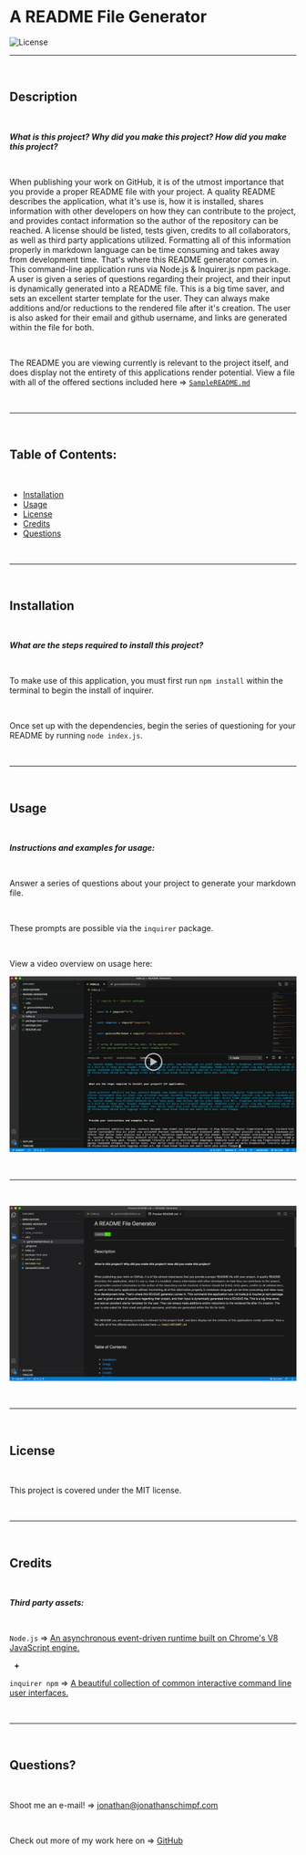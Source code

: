 # A README File Generator‏‏‎
‎‎![License](https://img.shields.io/static/v1?label=License&message=MIT&color=brightgreen) 
  

  ---
  
  <p>&nbsp;<p>
    

## Description 

<p>&nbsp;<p>

<strong><em>What is this project? Why did you make this project? How did you make this project?</strong></em>

<p>&nbsp;<p>

When publishing your work on GitHub, it is of the utmost importance that you provide a proper README file with your project. A quality README describes the application, what it's use is, how it is installed, shares information with other developers on how they can contribute to the project, and provides contact information so the author of the repository can be reached. A license should be listed, tests given, credits to all collaborators, as well as third party applications utilized. Formatting all of this information properly in markdown language can be time consuming and takes away from development time. That's where this README generator comes in. This command-line application runs via Node.js & Inquirer.js npm package. A user is given a series of questions regarding their project, and their input is dynamically generated into a README file. This is a big time saver, and sets an excellent starter template for the user. They can always make additions and/or reductions to the rendered file after it's creation. The user is also asked for their email and github username, and links are generated within the file for both.

<p>&nbsp;<p>


The README you are viewing currently is relevant to the project itself, and does display not the entirety of this applications render potential. View a file with all of the offered sections included here => [`SampleREADME.md`](https://github.com/jonathanschimpf/README-Generator/blob/master/SampleREADME.md)


<p>&nbsp;<p>


---

<p>&nbsp;<p>


## Table of Contents: 

<p>&nbsp;<p>

* [Installation](#installation)
* [Usage](#usage)
* [License](#license)
* [Credits](#credits)
* [Questions](#questions)

<p>&nbsp;<p>

---


<p>&nbsp;<p>


## Installation


<p>&nbsp;<p>


<strong><em>What are the steps required to install this project?</strong></em>


<p>&nbsp;<p>


To make use of this application, you must first run `npm install` within the terminal to begin the install of inquirer.

<p>&nbsp;<p>

Once set up with the dependencies, begin the series of questioning for your README by running `node index.js`.


<p>&nbsp;<p>

---


<p>&nbsp;<p>


## Usage


<p>&nbsp;<p>


<strong><em>Instructions and examples for usage:</strong></em>

<p>&nbsp;<p>

Answer a series of questions about your project to generate your markdown file. 
<p>&nbsp;<p>

These prompts are possible via the `inquirer` package.

<p>&nbsp;<p>


View a video overview on usage here:

[![IMAGE](content/creatingprojecttitile_screengrab_playbutton.jpg)](https://drive.google.com/file/d/1vr9M0dLtCSP1vt6AKRdw7Or_VSdq-5TP/view) 

<p>&nbsp;<p>

---

<p>&nbsp;<p>


![Generated README](content/READMEFILE_ScreenGrab_STILL_FINAL.jpg)

<p>&nbsp;<p>


---


<p>&nbsp;<p>


## License


<p>&nbsp;<p>


This project is covered under the MIT license. 


<p>&nbsp;<p>


---


<p>&nbsp;<p>


## Credits


<p>&nbsp;<p>


<strong><em>Third party assets:</strong></em>


<p>&nbsp;<p>

`Node.js` => [ An asynchronous event-driven runtime built on Chrome's V8 JavaScript engine.](https://nodejs.org/en/)

<p>&nbsp;‏‏‎‏‏‎ ‎<strong>+</strong><p>


`inquirer npm` => [A beautiful collection of common interactive command line user interfaces.](https://www.npmjs.com/package/inquirer)


<p>&nbsp;<p>


---


<p>&nbsp;<p>



## Questions?


<p>&nbsp;<p>


Shoot me an e-mail! => jonathan@jonathanschimpf.com

<p>&nbsp;<p>


Check out more of my work here on =>
[GitHub](http://github.com/jonathanschimpf)

<p>&nbsp;<p>



